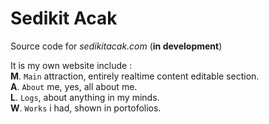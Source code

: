 # Sedikit Acak

Source code for *sedikitacak.com* (**in development**)

It is my own website include :  
**M**. `Main` attraction, entirely realtime content editable section.  
**A**. `About` me, yes, all about me.  
**L**. `Logs`, about anything in my minds.  
**W**. `Works` i had, shown in portofolios.  
